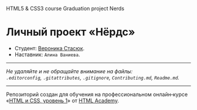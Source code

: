 HTML5 & CSS3 course
Graduation project Nerds

# Личный проект «Нёрдс»

* Студент: [Вероника Стасюк](https://up.htmlacademy.ru/htmlcss/23/user/501771).
* Наставник: `Алина Ваниева`.

---

_Не удаляйте и не обращайте внимание на файлы:_<br>
_`.editorconfig`, `.gitattributes`, `.gitignore`, `Contributing.md`, `Readme.md`._

---



Репозиторий создан для обучения на профессиональном онлайн‑курсе «[HTML и CSS, уровень 1](https://htmlacademy.ru/intensive/htmlcss)» от [HTML Academy](https://htmlacademy.ru).
